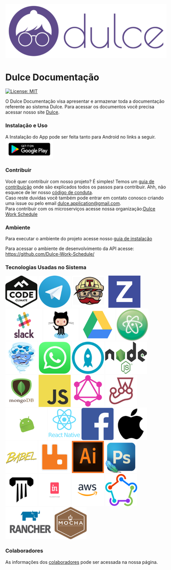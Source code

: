 [<img src="assets/img/dulceLogo/DulceHorizontal.svg" width="1300" title="">](https://dulce-work-schedule.github.io/)
# Dulce Documentação
  [![License: MIT](https://img.shields.io/badge/License-MIT-yellow.svg)](https://opensource.org/licenses/MIT)

  O Dulce Documentação visa apresentar e armazenar toda a documentação referente ao sistema Dulce. Para acessar os documentos você precisa acessar nosso site [Dulce](https://dulce-work-schedule.github.io/2018.1-Dulce_App/).




### Instalação e Uso
A Instalação do App pode ser feita tanto para Android  no links a seguir.  
<a href="https://play.google.com/store/apps/details?id=com.dulce"><img src="assets/img/logos/googleplay.png" width="150" height="60" title="Google Play"></a>

### Contribuir
Você quer contribuir com nosso projeto? É simples! Temos um [guia de contribuição](CONTRIBUTING.md) onde são explicados todos os passos para contribuir. Ahh, não esquece de ler nosso [código de conduta](CODE_OF_CONDUCT.md).   
Caso reste duvidas você também pode entrar em contato conosco criando uma issue ou pelo email dulce.application@gmail.com.  
Para contribuir com os microserviços acesse nossa organização:[Dulce Work Schedule](https://github.com/Dulce-Work-Schedule)

### Ambiente

Para executar o ambiente do projeto acesse nosso [guia de instalação](guia_de_instalacao.md)

Para acessar o ambiente de desenvolvimento da API acesse:  https://github.com/Dulce-Work-Schedule/

### Tecnologias Usadas no Sistema

<img src="assets/img/logos/codeclimate.png" width="100" height="100" title="CodeClimate"> <img src="assets/img/logos/telegram.png" width="100" height="100" title="Telegram"> <img src="assets/img/logos/travis.gif" width="110" height="100" title="Travis"> <img src="assets/img/logos/zenhub.png" width="100" height="100" title="Zen Hub"> <img src="assets/img/logos/slack.gif" width="115" height="100" title="Slack"> <img src="assets/img/logos/GitHub.gif" width="110" height="100" title="GitHub"> <img src="assets/img/logos/drive.gif" width="110" height="100" title="Drive"> <img src="assets/img/logos/atom.png" width="100" height="100" title="Atom"> <img src="assets/img/logos/docker.gif" width="100" height="100" title="Docker"> <img src="assets/img/logos/whatsapp.png" width="100" height="100" title="Whatsapp"> <img src="assets/img/logos/protoio.png" width="100" height="100" title="Proto.io"> <img src="assets/img/logos/node.png" width="130" height="100" title="Node.js"> <img src="assets/img/logos/mongodb.png" width="100" height="100" title="MongoDB"> <img src="assets/img/logos/js.png" width="100" height="100" title="JS"> <img src="assets/img/logos/graphql.png" width="100" height="100" title="GraphQL"> <img src="assets/img/logos/jest.png" width="100" height="100" title="Jtest"> <img src="assets/img/logos/android.gif" width="130" height="100" title="Android"> <img src="assets/img/logos/react-native.png" width="100" height="100" title="React Native"> <img src="assets/img/logos/facebook.gif" width="100" height="100" title="Facebook">  <img src="assets/img/logos/apple.png" width="100" height="100" title="Apple"> <img src="assets/img/logos/babel.png" width="100" height="100" title="Babel"> <img src="assets/img/logos/RabbitMQ.png" width="100" height="100" title="RabbitMQ">  <img src="assets/img/logos/Illustrator_logo.png" width="100" height="100" title="Adobe Illustrator">  <img src="assets/img/logos/photoshop_logo.png" width="100" height="100" title="Adobe Photoshop">  <img src="assets/img/logos/seneca_logo.png" width="100" height="100" title="Seneca.js">  <img src="assets/img/logos/invision_logo.gif" width="100" height="100" title="Invision">  <img src="assets/img/logos/aws.png" width="100" height="100" title="aws">  <img src="assets/img/logos/fastlane.png" width="100" height="100" title="Fastlane">  <img src="assets/img/logos/rancher.png" width="150" height="100" title="Rancher">  <img src="assets/img/logos/mocha.png" width="100" height="100" title="Mocha test">


### Colaboradores
 As informações dos [colaboradores](https://Dulce-Work-Schedule.github.io/2018.1-Dulce_App/colaboradores.html) pode ser acessada na nossa página.
